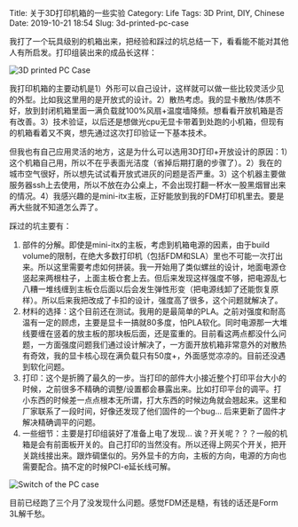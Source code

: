 Title: 关于3D打印机箱的一些实验
Category: Life
Tags: 3D Print, DIY, Chinese
Date: 2019-10-21 18:54
Slug: 3d-printed-pc-case

我打了一个玩具级别的机箱出来，把经验和踩过的坑总结一下，看看能不能对其他人有所启发。打印组装出来的成品长这样：

![3D printed PC Case](/images/3dprint-pc-case-front.jpg)

我打印机箱的主要动机是1）外形可以自己设计，这样就可以做一些比较灵活少见的外型。比如我这里用的是开放式的设计。2）散热考虑。我的显卡散热/体质不好，放到封闭机箱里面一满负载就100%风扇+温度墙降频。想看看开放机箱是否有改善。3）技术验证，以后还是想做光cpu无显卡带着到处跑的小机箱，但现有的机箱看着又不爽，想先通过这次打印验证一下基本技术。

但我也有自己应用灵活的地方，这是为什么可以选用3D打印+开放设计的原因：1）这个机箱自己用，所以不在乎表面光洁度（省掉后期打磨的步骤了）。2）我在的城市空气很好，所以想先试试看开放式进灰的问题是否严重。3）这个机器主要做服务器ssh上去使用，所以不放在办公桌上，不会出现打翻一杯水一股黑烟冒出来的情况。4）我感兴趣的是mini-itx主板，正好能放到我的FDM打印机里去。要是再大些就不知道怎么弄了。

踩过的坑主要有：

1. 部件的分解。即使是mini-itx的主板，考虑到机箱电源的因素，由于build volume的限制，在绝大多数打印机（包括FDM和SLA）里也不可能一次打出来。所以这里需要考虑如何拼装。我一开始用了类似螺丝的设计，地面电源仓竖起来两根柱子，上面主板仓套上去。但后来发现这样强度不够，把电源乱七八糟一堆线缠到主板仓后面以后会发生弹性形变（把电源线卸了还能恢复原样）。所以后来我把改成了卡扣的设计，强度高了很多，这个问题就解决了。
2. 材料的选择：这个目前还在测试。我用的是最简单的PLA。之前对强度和耐高温有一定的顾虑，主要是显卡一搞就80多度，怕PLA软化。同时电源那一大堆线要缠在竖着的放主板的那块板后面，还是蛮重的。目前看这两点都没什么问题，一方面强度问题我们通过设计解决了，一方面开放机箱非常意外的对散热有奇效，我的显卡核心现在满负载只有50度+，外面感觉凉凉的。目前还没遇到软化问题。
3. 打印：这个是折腾了最久的一步。当打印的部件大小接近整个打印平台大小的时候，之前很多不精确的调整/设置都会暴露出来。比如打印平台的调平。打小东西的时候差一点点根本无所谓，打大东西的时候边角就会翘起来。这里和厂家联系了一段时间，好像还发现了他们固件的一个bug... 后来更新了固件才解决精确调平的问题。
4. 一些细节：主要是打印组装好了准备上电了发现... 诶？开关呢？？？一般的机箱是会有前面板开关的。自己打印的当然没有。所以还得上网买个开关，把开关跳线接出来。跟炸碉堡似的。另外显卡的方向，主板的方向，电源的方向也需要配合。搞不定的时候PCI-e延长线可解。

![Switch of the PC case](/images/3dprint-pc-case-start.jpg)

目前已经跑了三个月了没发现什么问题。感觉FDM还是糙，有钱的话还是Form 3L解千愁。